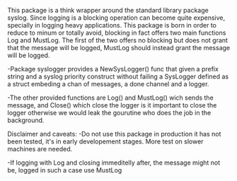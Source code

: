 This package is a think wrapper around the standard library package syslog. Since
logging is a blocking operation can become quite expensive, specially in logging
heavy applications. This package is born in order to reduce to minum or totally
avoid, blocking in fact offers two main functions Log and MustLog.
The first of the two offers no blocking but does not grant that the message will
be logged, MustLog should instead grant the message will be logged.


-Package syslogger provides a NewSysLogger() func that given a prefix string
 and a syslog priority construct without failing a SysLogger defined as a struct
 embeding a chan of messages, a done channel and a logger.

-The other provided functions are Log() and MustLog() wich sends the message, 
 and Close() which close the logger is it important to close the logger otherwise 
 we would leak the gourutine who does the job in the background.



Disclaimer and caveats:
-Do not use this package in production it has not been tested, it's in early 
 developement stages. More test on slower machines are needed.

-If logging with Log and closing immeditelly after, the message might not be,
 logged in such a case use MustLog
